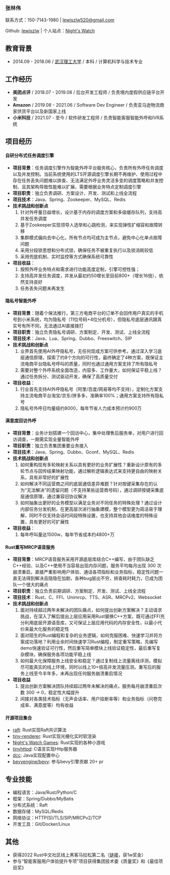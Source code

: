 ### 张林伟

联系方式：150-7143-1980 | lewiszlw520@gmail.com

Github: [lewiszlw](https://github.com/lewiszlw) | 个人站点：[Night's Watch](https://nightswatch.games)

## 教育背景
- 2014.09 - 2018.06 / [武汉理工大学](https://en.wikipedia.org/wiki/Wuhan_University_of_Technology) / 本科 / 计算机科学与技术专业

## 工作经历
- **美团点评** / 2018.07 - 2019.08 / 后台开发工程师 / 负责境内度假供应链平台开发
- **Amazon** / 2019.08 - 2021.06 / Software Dev Engineer / 负责亚马逊物流商家供货平台以及新国家上线
- **小米科技** / 2021.07 - 至今 / 软件研发工程师 / 负责智能客服智能外呼和IVR系统

## 项目经历

#### 自研分布式任务调度引擎
- **项目背景**：任务调度引擎作为智能外呼平台服务核心，负责所有外呼任务调度以及并发控制。当前系统使用的LTS开源调度引擎长期不再维护、使用过程中存在任务丢失问题难以排查、无法满足外呼业务灵活多变的调度策略和并发控制、且其架构导致性能难以扩展，需要根据业务特点定制调度引擎
- **项目职责**：独立负责调研、方案设计、开发、测试和上线全流程
- **项目技术**：Java、Spring、Zookeeper、MySQL、Redis
- **技术挑战和创新点**
  1. 针对外呼量日益增长，设计基于内存的调度方案和多级缓存队列，支持高并发任务调度
  2. 基于Zookeeper实现领导人选举和心跳检测，来实现弹性扩缩容和故障转移
  3. 集群模式偏向去中心化，所有节点均可成为主节点，避免中心化单点故障问题
  4. 采用分段锁思想和分布式锁，确保任务不被重复执行以及锁消耗较低
  5. 采用兜底机制、实时监控等方式确保系统可靠性
- **项目收益**：
  1. 按照外呼业务特点和需求进行功能高度定制，引擎可控性强；
  2. 支持高并发任务调度，并发从最初约50增长至目前800+（增长16倍），依然支持良好
  3. 任务丢失问题未再发生

#### 隐私号智能外呼
- **项目背景**：随着个保法推行，第三方电商平台的订单不会回传用户真实的手机号到小米系统，均为隐私号（11位号码+4位分机号），但隐私号底层通讯跟真实号有所不同，无法通过AI直接拨打
- **项目职责**：独立负责隐私号调研、方案制定、开发、测试、上线全流程
- **项目技术**：Java、Lua、Spring、Dubbo、Freeswitch、SIP
- **技术挑战和创新点**
  1. 业界首先使用AI外呼隐私号，无任何现成方案可供参考。通过深入学习底层通信原理，探索了约8个方向的可行性，最终确定了4种方案，既保证主流电商平台隐私号呼叫的质量，同时也通过通用方案支持了所有隐私号
  2. 需要对整个外呼系统全面改造，内容多、工作量大，如何保证平稳上线？通过任务拆分、测试驱动开发，确保了高质量交付
- **项目收益**：
  1. 行业首先支持AI外呼隐私号（阿里/百度/网易等均不支持），定制化方案支持主流电商平台淘宝/京东/拼多多，准确率100%；通用方案支持所有隐私号
  2. 隐私号外呼日均量级约8000，每年节省人力成本预计约900万

#### 满意度回访外呼
- **项目背景**：业务计划搭建一个回访中心，集中处理售后服务单，对用户进行回访调查，一期需实现全量智能外呼
- **项目职责**：独立负责集团重要业务接入
- **项目技术**：Java、Spring、Dubbo、Gconf、MySQL、Redis
- **技术挑战和创新点**
  1. 如何重构现有多轮映射关系以具有更好的业务扩展性？重新设计原有的多轮节点与回传结果映射功能，通过解析逻辑表达式来支持更自由的映射关系，具有非常好的扩展性
  2. 如何解决不同运营商之间的底层通信差异难题？针对按键采集存在的认为“无法解决”的遗留问题（不支持某些运营商号码），通过调研按键采集底层通信原理，通过兼容旧协议解决
  3. 如何抽象出更好的业务模型以满足业务对不同任务的特殊处理？通过设计内部任务分发机制，在更高层次进行抽象建模，整个模型更为简洁易于理解，同时不仅支持会话时间段特殊设置，也支持其他会话维度的特殊设置，具有更好的可扩展性
- **项目收益**：
  1. 每年呼叫量达1500w，每年节省成本约4800+万

#### Rust重写MRCP语音服务
- **项目背景**：MRCP语音服务采用开源底层库结合C++编写，由于团队缺乏C++经验、以及C++使用不当容易出现内存问题，服务平均每月出现 300 次崩溃重启，直接严重影响用户体验、通话各项指标和业务指标，稳定性问题一直无法得到解决且隐隐在加剧，各种bug层出不穷，排查耗时耗力，已成为团队一个很大的痛点
- **项目职责**：独立负责前期调研、方案制定、开发、测试、上线全流程
- **项目技术**：Rust、C、FFI、Unimrcp、TTS、ASR、MRCPv2、Websocket
- **技术挑战和创新点**
  1. 面对持续超过两年未解决的团队痛点，如何提出创新方案解决？主动请求挑战，在深入了解后提出上层应用采用Rust替换C++方案，既可通过FFI充分利用底层开源语音库，又可保证上层应用代码的内存安全性，以最小代价来最大化服务的稳定性
  2. 面对陌生的Rust编程和复杂的业务逻辑，如何克服困难、快速学习并将方案成功落地？利用业余时间快速学习Rust编程，制定重写策略，先编写demo快速验证可行性，然后重写简单模块上线验证稳定性，最后重写复杂模块，确保服务各项功能平稳上线
  3. 如何最大化保障服务上线安全和稳定？通过复制线上流量离线评测，模拟尽可能真实的线上环境，同时以线上10+倍高并发流量压测。重写后的服务上线至今半年多，未再出现任何服务崩溃重启情况
- **项目收益**
  1. 提出创新方案解决团队持续超过两年未解决的痛点，服务每月崩溃重启次数 300 -> 0，稳定性大幅提升
  2. 间接对各类技术指标（无声会话率、用户挂断率等）和业务指标（问卷完成率、满意度等）均有收益

#### 开源项目集合
- [raft](https://github.com/lewiszlw/raft): Rust实现Raft共识算法
- [tiny-renderer](https://github.com/NightsWatchGames/tiny-renderer): Rust实现光栅化实时软渲染
- [Night's Watch Games](https://github.com/NightsWatchGames/): Rust实现的各种小游戏
- [tinyhttpd](https://github.com/lewiszlw/tinyhttpd): C语言实现Http服务器
- [dcc](https://github.com/lewiszlw/dcc): Java实现配置中心
- [bevyengine/bevy](https://github.com/bevyengine/bevy/pulls/lewiszlw): 参与bevy引擎贡献 20+ pr

## 专业技能
- 编程语言：Java/Rust/Python/C
- 框架：Spring/Dubbo/MyBatis
- 分布式系统：Raft
- 数据存储：MySQL/Redis
- 网络协议：HTTP(S)/TLS/SIP/MRCPv2/TCP
- 开发工具：Git/Docker/Linux

## 其他
- 获得2022 Rust中文社区线上黑客马拉松第二名（[链接](https://mp.weixin.qq.com/s/dlNIbZ486syRPlzw7YwC0Q)，获1w奖金）
- 参与“智能客服用户体验提升专项”项目获得集团技术委《质量奖》和《最佳项目奖》